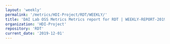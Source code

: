 ```yaml
---
layout: 'weekly'
permalink: '/metrics/HDI-Project/RDT/WEEKLY/'
title: 'DAI Lab OSS Metrics Metrics report for RDT | WEEKLY-REPORT-2019-12-01'
organization: 'HDI-Project'
repository: 'RDT'
current_date: '2019-12-01'
---
```

